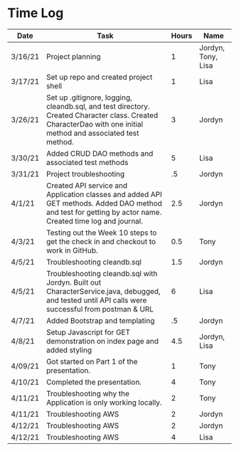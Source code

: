 # Time Log 

| Date | Task | Hours | Name|
|------|------|-------|------|
|3/16/21|Project planning|1|Jordyn, Tony, Lisa|
3/17/21| Set up repo and created project shell | 1 | Lisa|
|3/26/21|Set up .gitignore, logging, cleandb.sql, and test directory. Created Character class. Created CharacterDao with one initial method and associated test method.|3|Jordyn|
3/30/21| Added CRUD DAO methods and associated test methods| 5 | Lisa|
|3/31/21|Project troubleshooting|.5|Jordyn|
|4/1/21|Created API service and Application classes and added API GET methods. Added DAO method and test for getting by actor name. Created time log and journal. |2.5|Jordyn|
|4/3/21|Testing out the Week 10 steps to get the check in and checkout to work in GitHub.|0.5|Tony|
|4/5/21|Troubleshooting cleandb.sql|1.5|Jordyn|
4/5/21| Troubleshooting cleandb.sql with Jordyn. Built out CharacterService.java, debugged, and tested until API calls were successful from postman & URL| 6 | Lisa|
|4/7/21|Added Bootstrap and templating|.5|Jordyn|
|4/8/21|Setup Javascript for GET demonstration on index page and added styling |4.5|Jordyn, Lisa|
|4/09/21|Got started on Part 1 of the presentation.|1|Tony|
|4/10/21|Completed the presentation.|4|Tony|
|4/11/21|Troubleshooting why the Application is only working locally.|2|Tony|
|4/11/21|Troubleshooting AWS|2|Jordyn|
|4/12/21|Troubleshooting AWS|2|Jordyn|
4/12/21|Troubleshooting AWS |4|Lisa|